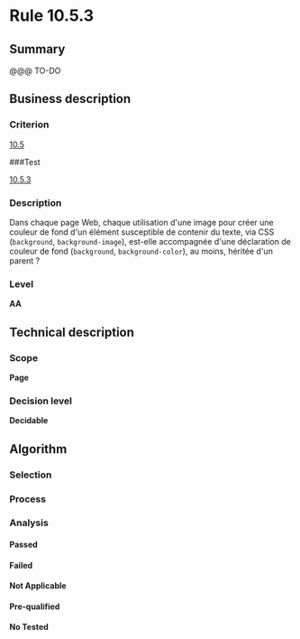 # Rule 10.5.3

## Summary

@@@ TO-DO

## Business description

### Criterion

[10.5](http://references.modernisation.gouv.fr/sites/default/files/RGAA3_RC2-1/referentiel_technique.htm#crit-10-5)

###Test

[10.5.3](http://references.modernisation.gouv.fr/sites/default/files/RGAA3_RC2-1/referentiel_technique.htm#test-10-5-3)

### Description

Dans chaque page Web, chaque utilisation d'une image pour cr&eacute;er une couleur de fond d'un &eacute;l&eacute;ment susceptible de contenir du texte, via CSS (`background`, `background-image`), est-elle accompagn&eacute;e d'une d&eacute;claration de couleur de fond (`background`, `background-color`), au moins, h&eacute;rit&eacute;e d'un parent ?

### Level

**AA**

## Technical description

### Scope

**Page**

### Decision level

**Decidable**

## Algorithm

### Selection

### Process

### Analysis

#### Passed

#### Failed

#### Not Applicable

#### Pre-qualified

#### No Tested 






